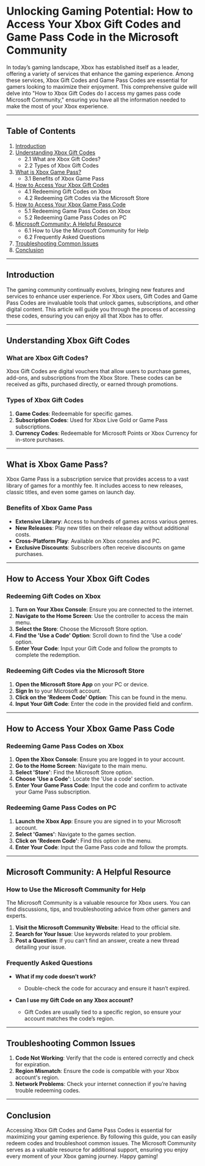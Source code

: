 # Unlocking Gaming Potential: How to Access Your Xbox Gift Codes and Game Pass Code in the Microsoft Community

In today’s gaming landscape, Xbox has established itself as a leader, offering a variety of services that enhance the gaming experience. Among these services, Xbox Gift Codes and Game Pass Codes are essential for gamers looking to maximize their enjoyment. This comprehensive guide will delve into "How to Xbox Gift Codes do I access my games pass code Microsoft Community," ensuring you have all the information needed to make the most of your Xbox experience.

---

## Table of Contents

1. [Introduction](#introduction)
2. [Understanding Xbox Gift Codes](#understanding-xbox-gift-codes)
   - 2.1 What are Xbox Gift Codes?
   - 2.2 Types of Xbox Gift Codes
3. [What is Xbox Game Pass?](#what-is-xbox-game-pass)
   - 3.1 Benefits of Xbox Game Pass
4. [How to Access Your Xbox Gift Codes](#how-to-access-your-xbox-gift-codes)
   - 4.1 Redeeming Gift Codes on Xbox
   - 4.2 Redeeming Gift Codes via the Microsoft Store
5. [How to Access Your Xbox Game Pass Code](#how-to-access-your-xbox-game-pass-code)
   - 5.1 Redeeming Game Pass Codes on Xbox
   - 5.2 Redeeming Game Pass Codes on PC
6. [Microsoft Community: A Helpful Resource](#microsoft-community-a-helpful-resource)
   - 6.1 How to Use the Microsoft Community for Help
   - 6.2 Frequently Asked Questions
7. [Troubleshooting Common Issues](#troubleshooting-common-issues)
8. [Conclusion](#conclusion)

---

## Introduction

The gaming community continually evolves, bringing new features and services to enhance user experience. For Xbox users, Gift Codes and Game Pass Codes are invaluable tools that unlock games, subscriptions, and other digital content. This article will guide you through the process of accessing these codes, ensuring you can enjoy all that Xbox has to offer.

---

## Understanding Xbox Gift Codes

### What are Xbox Gift Codes?

Xbox Gift Codes are digital vouchers that allow users to purchase games, add-ons, and subscriptions from the Xbox Store. These codes can be received as gifts, purchased directly, or earned through promotions.

### Types of Xbox Gift Codes

1. **Game Codes**: Redeemable for specific games.
2. **Subscription Codes**: Used for Xbox Live Gold or Game Pass subscriptions.
3. **Currency Codes**: Redeemable for Microsoft Points or Xbox Currency for in-store purchases.

---

## What is Xbox Game Pass?

Xbox Game Pass is a subscription service that provides access to a vast library of games for a monthly fee. It includes access to new releases, classic titles, and even some games on launch day.

### Benefits of Xbox Game Pass

- **Extensive Library**: Access to hundreds of games across various genres.
- **New Releases**: Play new titles on their release day without additional costs.
- **Cross-Platform Play**: Available on Xbox consoles and PC.
- **Exclusive Discounts**: Subscribers often receive discounts on game purchases.

---

## How to Access Your Xbox Gift Codes

### Redeeming Gift Codes on Xbox

1. **Turn on Your Xbox Console**: Ensure you are connected to the internet.
2. **Navigate to the Home Screen**: Use the controller to access the main menu.
3. **Select the Store**: Choose the Microsoft Store option.
4. **Find the 'Use a Code' Option**: Scroll down to find the 'Use a code' option.
5. **Enter Your Code**: Input your Gift Code and follow the prompts to complete the redemption.

### Redeeming Gift Codes via the Microsoft Store

1. **Open the Microsoft Store App** on your PC or device.
2. **Sign In** to your Microsoft account.
3. **Click on the 'Redeem Code' Option**: This can be found in the menu.
4. **Input Your Gift Code**: Enter the code in the provided field and confirm.

---

## How to Access Your Xbox Game Pass Code

### Redeeming Game Pass Codes on Xbox

1. **Open the Xbox Console**: Ensure you are logged in to your account.
2. **Go to the Home Screen**: Navigate to the main menu.
3. **Select 'Store'**: Find the Microsoft Store option.
4. **Choose 'Use a Code'**: Locate the 'Use a code' section.
5. **Enter Your Game Pass Code**: Input the code and confirm to activate your Game Pass subscription.

### Redeeming Game Pass Codes on PC

1. **Launch the Xbox App**: Ensure you are signed in to your Microsoft account.
2. **Select 'Games'**: Navigate to the games section.
3. **Click on 'Redeem Code'**: Find this option in the menu.
4. **Enter Your Code**: Input the Game Pass code and follow the prompts.

---

## Microsoft Community: A Helpful Resource

### How to Use the Microsoft Community for Help

The Microsoft Community is a valuable resource for Xbox users. You can find discussions, tips, and troubleshooting advice from other gamers and experts.

1. **Visit the Microsoft Community Website**: Head to the official site.
2. **Search for Your Issue**: Use keywords related to your problem.
3. **Post a Question**: If you can’t find an answer, create a new thread detailing your issue.

### Frequently Asked Questions

- **What if my code doesn’t work?**
  - Double-check the code for accuracy and ensure it hasn’t expired.
  
- **Can I use my Gift Code on any Xbox account?**
  - Gift Codes are usually tied to a specific region, so ensure your account matches the code’s region.

---

## Troubleshooting Common Issues

1. **Code Not Working**: Verify that the code is entered correctly and check for expiration.
2. **Region Mismatch**: Ensure the code is compatible with your Xbox account's region.
3. **Network Problems**: Check your internet connection if you’re having trouble redeeming codes.

---

## Conclusion

Accessing Xbox Gift Codes and Game Pass Codes is essential for maximizing your gaming experience. By following this guide, you can easily redeem codes and troubleshoot common issues. The Microsoft Community serves as a valuable resource for additional support, ensuring you enjoy every moment of your Xbox gaming journey. Happy gaming!
